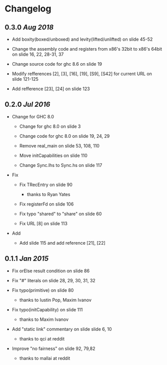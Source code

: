 # Changelog 

## 0.3.0  *Aug 2018*

   * Add boxity(boxed/unboxed) and levity(lifted/unlifted) on slide 45-52

   * Change the assembly code and registers from x86's 32bit to x86's 64bit on slide 16, 22, 28-31, 37

   * Change source code for ghc 8.6 on slide 19

   * Modify refferences [2], [3], [16], [19], [S9], [S42] for current URL on slide 121-125

   * Add refference [23], [24] on slide 123


## 0.2.0  *Jul 2016*

   * Change for GHC 8.0

     * Change for ghc 8.0 on slide 3

     * Change code for ghc 8.0 on slide 19, 24, 29

     * Remove real_main  on slide 53, 108, 110

     * Move initCapabilities  on slide 110

     * Change Sync.lhs to Sync.hs on slide 117

   * Fix

     * Fix TRecEntry on slide 90
       - thanks to Ryan Yates

     * Fix registerFd on slide 106

     * Fix typo "shared" to "share" on slide 60

     * Fix URL [8] on slide 113

   * Add

     * Add slide 115 and add reference [21], [22]


## 0.1.1  *Jan 2015*

   * Fix orElse result condition on slide 86

   * Fix "#" literals on slide 28, 29, 30, 31, 32

   * Fix typo(primitive) on slide 80
     - thanks to Iustin Pop, Maxim Ivanov

   * Fix typo(initCapability) on slide 111
     - thanks to Maxim Ivanov

   * Add "static link" commentary on slide slide 6, 10
     - thanks to qci at reddit

   * Improve "no fairness" on slide 92, 79,82
     - thanks to mallai at reddit

